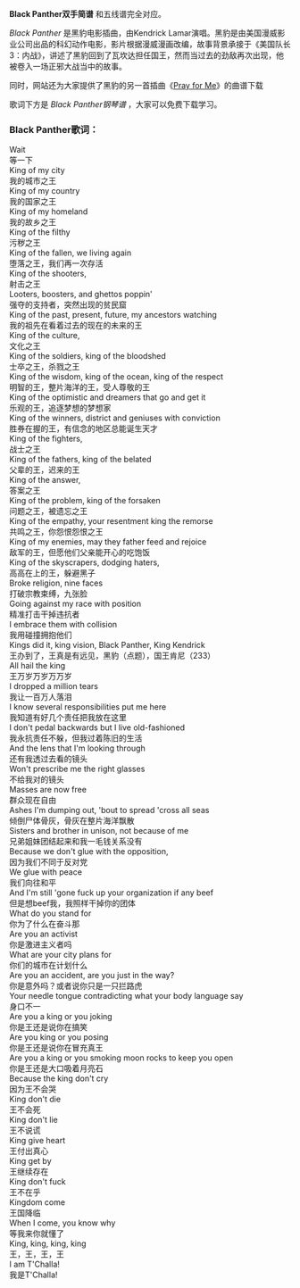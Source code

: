 

**Black Panther双手简谱** 和五线谱完全对应。

_Black Panther_ 是黑豹电影插曲，由Kendrick
Lamar演唱。黑豹是由美国漫威影业公司出品的科幻动作电影，影片根据漫威漫画改编，故事背景承接于《美国队长3：内战》，讲述了黑豹回到了瓦坎达担任国王，然而当过去的劲敌再次出现，他被卷入一场正邪大战当中的故事。

同时，网站还为大家提供了黑豹的另一首插曲《[Pray for Me](Music-8987-Pray-for-Me-黑豹OST.html "Pray for
Me")》的曲谱下载

歌词下方是 _Black Panther钢琴谱_ ，大家可以免费下载学习。

### Black Panther歌词：

Wait  
等一下  
King of my city  
我的城市之王  
King of my country  
我的国家之王  
King of my homeland  
我的故乡之王  
King of the filthy  
污秽之王  
King of the fallen, we living again  
堕落之王，我们再一次存活  
King of the shooters,  
射击之王  
Looters, boosters, and ghettos poppin'  
强夺的支持者，突然出现的贫民窟  
King of the past, present, future, my ancestors watching  
我的祖先在看着过去的现在的未来的王  
King of the culture,  
文化之王  
King of the soldiers, king of the bloodshed  
士卒之王，杀戮之王  
King of the wisdom, king of the ocean, king of the respect  
明智的王，整片海洋的王，受人尊敬的王  
King of the optimistic and dreamers that go and get it  
乐观的王，追逐梦想的梦想家  
King of the winners, district and geniuses with conviction  
胜券在握的王，有信念的地区总能诞生天才  
King of the fighters,  
战士之王  
King of the fathers, king of the belated  
父辈的王，迟来的王  
King of the answer,  
答案之王  
King of the problem, king of the forsaken  
问题之王，被遗忘之王  
King of the empathy, your resentment king the remorse  
共鸣之王，你怨恨怨恨之王  
King of my enemies, may they father feed and rejoice  
敌军的王，但愿他们父亲能开心的吃饱饭  
King of the skyscrapers, dodging haters,  
高高在上的王，躲避黑子  
Broke religion, nine faces  
打破宗教束缚，九张脸  
Going against my race with position  
精准打击干掉违抗者  
I embrace them with collision  
我用碰撞拥抱他们  
Kings did it, king vision, Black Panther, King Kendrick  
王办到了，王真是有远见，黑豹（点题），国王肯尼（233）  
All hail the king  
王万岁万岁万万岁  
I dropped a million tears  
我让一百万人落泪  
I know several responsibilities put me here  
我知道有好几个责任把我放在这里  
I don't pedal backwards but I live old-fashioned  
我永抗责任不躲，但我过着陈旧的生活  
And the lens that I'm looking through  
还有我透过去看的镜头  
Won't prescribe me the right glasses  
不给我对的镜头  
Masses are now free  
群众现在自由  
Ashes I'm dumping out, 'bout to spread 'cross all seas  
倾倒尸体骨灰，骨灰在整片海洋飘散  
Sisters and brother in unison, not because of me  
兄弟姐妹团结起来和我一毛钱关系没有  
Because we don't glue with the opposition,  
因为我们不同于反对党  
We glue with peace  
我们向往和平  
And I'm still 'gone fuck up your organization if any beef  
但是想beef我，我照样干掉你的团体  
What do you stand for  
你为了什么在奋斗那  
Are you an activist  
你是激进主义者吗  
What are your city plans for  
你们的城市在计划什么  
Are you an accident, are you just in the way?  
你是意外吗？或者说你只是一只拦路虎  
Your needle tongue contradicting what your body language say  
身口不一  
Are you a king or you joking  
你是王还是说你在搞笑  
Are you king or you posing  
你是王还是说你在冒充真王  
Are you a king or you smoking moon rocks to keep you open  
你是王还是大口吸着月亮石  
Because the king don't cry  
因为王不会哭  
King don't die  
王不会死  
King don't lie  
王不说谎  
King give heart  
王付出真心  
King get by  
王继续存在  
King don't fuck  
王不在乎  
Kingdom come  
王国降临  
When I come, you know why  
等我来你就懂了  
King, king, king, king  
王，王，王，王  
I am T'Challa!  
我是T'Challa!


